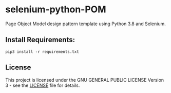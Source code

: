 # selenium-python-POM
Page Object Model design pattern template using Python 3.8 and Selenium.

## Install Requirements:
`` pip3 install -r requirements.txt ``

## License
This project is licensed under the GNU GENERAL PUBLIC LICENSE Version 3 - see the [LICENSE](LICENSE) file for details.

